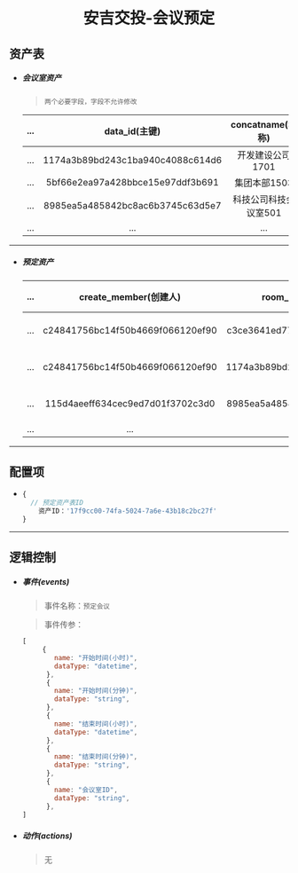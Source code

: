 <h1 align="center">安吉交投-会议预定</h1>

## 资产表

- ##### 会议室资产

  > `两个必要字段，字段不允许修改`

  | ...  |          data_id(主键)           |   concatname(名称)    | ...  |
  | :--: | :------------------------------: | :-------------------: | :--: |
  | ...  | 1174a3b89bd243c1ba940c4088c614d6 |   开发建设公司1701    | ...  |
  | ...  | 5bf66e2ea97a428bbce15e97ddf3b691 |     集团本部1503      | ...  |
  | ...  | 8985ea5a485842bc8ac6b3745c63d5e7 | 科技公司科技会议室501 | ...  |
  | ...  |               ...                |          ...          | ...  |

------

- ##### 预定资产

  > 

  | ...  |      create_member(创建人)       |     room_choice(选择会议室)      | startTime(任务开始时间) | endTime(任务结束时间) | ...  |
  | :--: | :------------------------------: | :------------------------------: | :---------------------: | :-------------------: | :--: |
  | ...  | c24841756bc14f50b4669f066120ef90 | c3ce3641ed774e91a857e163a1a6943e |   2022-09-09 15:00:00   |  2022-09-09 15:30:00  | ...  |
  | ...  | c24841756bc14f50b4669f066120ef90 | 1174a3b89bd243c1ba940c4088c614d6 |   2022-09-10 15:00:00   |  2022-09-10 15:30:00  | ...  |
  | ...  | 115d4aeeff634cec9ed7d01f3702c3d0 | 8985ea5a485842bc8ac6b3745c63d5e7 |   2022-09-10 15:00:00   |  2022-09-10 18:30:00  | ...  |
  | ...  |               ...                |               ...                |           ...           |          ...          | ...  |


------

## 配置项

- ```javascript
  {
  	// 预定资产表ID
      资产ID：'17f9cc00-74fa-5024-7a6e-43b18c2bc27f'
  }
  ```

------

## 逻辑控制

- ##### 事件(events)

  > 事件名称：`预定会议`

  > 事件传参：

  ```javascript
  [
       {
          name: "开始时间(小时)",
          dataType: "datetime",
        },
        {
          name: "开始时间(分钟)",
          dataType: "string",
        },
        {
          name: "结束时间(小时)",
          dataType: "datetime",
        },
        {
          name: "结束时间(分钟)",
          dataType: "string",
        },
        {
          name: "会议室ID",
          dataType: "string",
        },
  ]
  ```

- ##### 动作(actions)

  > 无